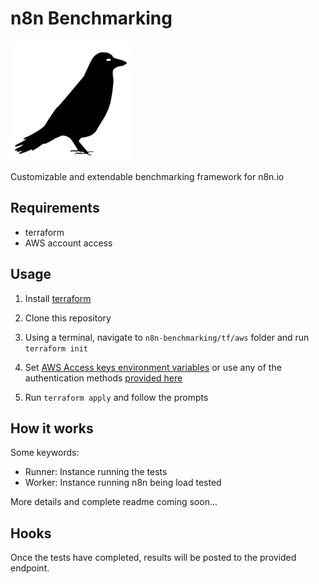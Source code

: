 # n8n Benchmarking

![n8n.io - Workflow Automation](https://raw.githubusercontent.com/n8n-io/n8n/master/assets/n8n-logo.png)

Customizable and extendable benchmarking framework for n8n.io

## Requirements
- terraform
- AWS account access

## Usage

1. Install [terraform](https://learn.hashicorp.com/tutorials/terraform/install-cli?in=terraform/aws-get-started)

2. Clone this repository

3. Using a terminal, navigate to `n8n-benchmarking/tf/aws` folder and run `terraform init`

4. Set [AWS Access keys environment variables](https://learn.hashicorp.com/tutorials/terraform/aws-build#prerequisites) or use any of the authentication methods [provided here](https://www.terraform.io/docs/providers/aws/index.html#environment-variables)

5. Run `terraform apply` and follow the prompts


## How it works

Some keywords:
- Runner: Instance running the tests
- Worker: Instance running n8n being load tested

More details and complete readme coming soon...

## Hooks

Once the tests have completed, results will be posted to the provided endpoint.